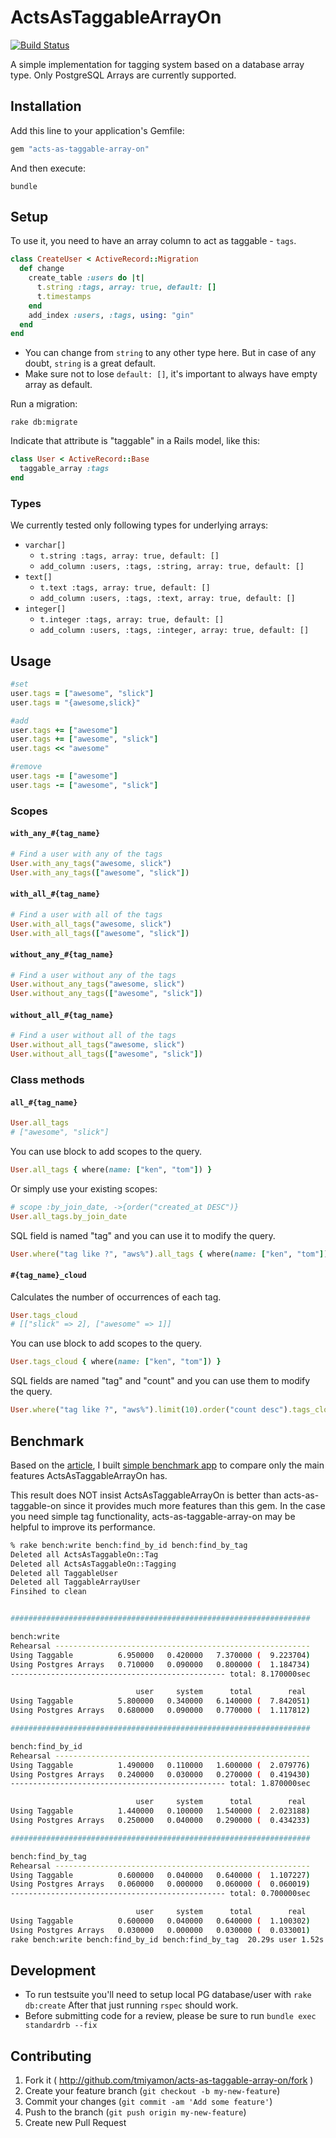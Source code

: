 # ActsAsTaggableArrayOn
[![Build Status](https://travis-ci.org/tmiyamon/acts-as-taggable-array-on.svg?branch=master)](https://travis-ci.org/tmiyamon/acts-as-taggable-array-on)

A simple implementation for tagging system based on a database array type. Only PostgreSQL Arrays are currently supported.

## Installation

Add this line to your application's Gemfile:

```ruby
gem "acts-as-taggable-array-on"
```

And then execute:

```shell
bundle
```


## Setup
To use it, you need to have an array column to act as taggable - `tags`. 

```ruby
class CreateUser < ActiveRecord::Migration
  def change
    create_table :users do |t|
      t.string :tags, array: true, default: []
      t.timestamps
    end
    add_index :users, :tags, using: "gin"
  end
end
```

- You can change from `string` to any other type here. But in case of any doubt, `string` is a great default.
- Make sure not to lose `default: []`, it's important to always have empty array as default.

Run a migration:

```shell
rake db:migrate
```

Indicate that attribute is "taggable" in a Rails model, like this:

```ruby
class User < ActiveRecord::Base
  taggable_array :tags
end
```

### Types
We currently tested only following types for underlying arrays:

- `varchar[]`
  - `t.string :tags, array: true, default: []`
  - `add_column :users, :tags, :string, array: true, default: []`
- `text[]`
  - `t.text :tags, array: true, default: []`
  - `add_column :users, :tags, :text, array: true, default: []`
- `integer[]`
  - `t.integer :tags, array: true, default: []`
  - `add_column :users, :tags, :integer, array: true, default: []`


## Usage

```ruby
#set
user.tags = ["awesome", "slick"]
user.tags = "{awesome,slick}"

#add
user.tags += ["awesome"]
user.tags += ["awesome", "slick"]
user.tags << "awesome"

#remove
user.tags -= ["awesome"]
user.tags -= ["awesome", "slick"]
```

### Scopes

#### `with_any_#{tag_name}`

```ruby
# Find a user with any of the tags
User.with_any_tags("awesome, slick")
User.with_any_tags(["awesome", "slick"])
```

#### `with_all_#{tag_name}`

```ruby
# Find a user with all of the tags
User.with_all_tags("awesome, slick")
User.with_all_tags(["awesome", "slick"])
```

#### `without_any_#{tag_name}`

```ruby
# Find a user without any of the tags
User.without_any_tags("awesome, slick")
User.without_any_tags(["awesome", "slick"])
```

#### `without_all_#{tag_name}`

```ruby
# Find a user without all of the tags
User.without_all_tags("awesome, slick")
User.without_all_tags(["awesome", "slick"])
```


### Class methods

#### `all_#{tag_name}`

```ruby
User.all_tags
# ["awesome", "slick"]
```

You can use block to add scopes to the query.

```ruby
User.all_tags { where(name: ["ken", "tom"]) }
```

Or simply use your existing scopes:

```ruby
# scope :by_join_date, ->{order("created_at DESC")}
User.all_tags.by_join_date
```

SQL field is named "tag" and you can use it to modify the query.

```ruby
User.where("tag like ?", "aws%").all_tags { where(name: ["ken", "tom"]) }
```

#### `#{tag_name}_cloud`

Calculates the number of occurrences of each tag.

```ruby
User.tags_cloud
# [["slick" => 2], ["awesome" => 1]]
```

You can use block to add scopes to the query.

```ruby
User.tags_cloud { where(name: ["ken", "tom"]) }
```

SQL fields are named "tag" and "count" and you can use them to modify the query.

```ruby
User.where("tag like ?", "aws%").limit(10).order("count desc").tags_cloud { where(name: ["ken", "tom"]) }
```


## Benchmark
Based on the [article](https://adamnengland.wordpress.com/2014/02/19/benchmarks-acts-as-taggable-on-vs-postgresql-arrays/), I built [simple benchmark app](https://github.com/tmiyamon/acts-as-taggable-benchmark/) to compare only the main features ActsAsTaggableArrayOn has.

This result does NOT insist ActsAsTaggableArrayOn is better than acts-as-taggable-on since it provides much more features than this gem.
In the case you need simple tag functionality, acts-as-taggable-array-on may be helpful to improve its performance.

```bash
% rake bench:write bench:find_by_id bench:find_by_tag
Deleted all ActsAsTaggableOn::Tag
Deleted all ActsAsTaggableOn::Tagging
Deleted all TaggableUser
Deleted all TaggableArrayUser
Finsihed to clean


###################################################################

bench:write
Rehearsal ---------------------------------------------------------
Using Taggable          6.950000   0.420000   7.370000 (  9.223704)
Using Postgres Arrays   0.710000   0.090000   0.800000 (  1.184734)
------------------------------------------------ total: 8.170000sec

                            user     system      total        real
Using Taggable          5.800000   0.340000   6.140000 (  7.842051)
Using Postgres Arrays   0.680000   0.090000   0.770000 (  1.117812)

###################################################################

bench:find_by_id
Rehearsal ---------------------------------------------------------
Using Taggable          1.490000   0.110000   1.600000 (  2.079776)
Using Postgres Arrays   0.240000   0.030000   0.270000 (  0.419430)
------------------------------------------------ total: 1.870000sec

                            user     system      total        real
Using Taggable          1.440000   0.100000   1.540000 (  2.023188)
Using Postgres Arrays   0.250000   0.040000   0.290000 (  0.434233)

###################################################################

bench:find_by_tag
Rehearsal ---------------------------------------------------------
Using Taggable          0.600000   0.040000   0.640000 (  1.107227)
Using Postgres Arrays   0.060000   0.000000   0.060000 (  0.060019)
------------------------------------------------ total: 0.700000sec

                            user     system      total        real
Using Taggable          0.600000   0.040000   0.640000 (  1.100302)
Using Postgres Arrays   0.030000   0.000000   0.030000 (  0.033001)
rake bench:write bench:find_by_id bench:find_by_tag  20.29s user 1.52s system 77% cpu 28.322 total
```

## Development

- To run testsuite you'll need to setup local PG database/user with `rake db:create`
After that just running `rspec` should work.
- Before submitting code for a review, please be sure to run `bundle exec standardrb --fix`

## Contributing

1. Fork it ( http://github.com/tmiyamon/acts-as-taggable-array-on/fork )
2. Create your feature branch (`git checkout -b my-new-feature`)
3. Commit your changes (`git commit -am 'Add some feature'`)
4. Push to the branch (`git push origin my-new-feature`)
5. Create new Pull Request

